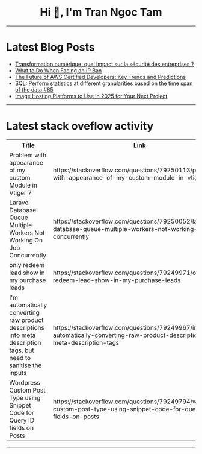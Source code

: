 <h1 align="center">Hi 👋, I'm Tran Ngoc Tam</h1>

---

# Latest Blog Posts 
<!-- BLOG-POST-LIST:START -->
- [Transformation numérique, quel impact sur la sécurité des entreprises ?](https://dev.to/jealelongext_bycn/transformation-numerique-quel-impact-sur-la-securite-des-entreprises--4ip4)
- [What to Do When Facing an IP Ban](https://dev.to/swiftproxy9572/what-to-do-when-facing-an-ip-ban-2g54)
- [The Future of AWS Certified Developers: Key Trends and Predictions](https://dev.to/piya__c204c9e90/the-future-of-aws-certified-developers-key-trends-and-predictions-1kif)
- [SQL: Perform statistics at different granularities based on the time span of the data #85](https://dev.to/esproc_spl/sql-perform-statistics-at-different-granularities-based-on-the-time-span-of-the-data-85-59jm)
- [Image Hosting Platforms to Use in 2025 for Your Next Project](https://dev.to/anuranjan87/image-hosting-platforms-to-use-in-2025-for-your-next-project-315j)
<!-- BLOG-POST-LIST:END -->

---

# Latest stack oveflow activity
<table>
  <tr><th>Title</th><th>Link</th></tr>
  <!-- STACKOVERFLOW:START --><tr><td>Problem with appearance of my custom Module in Vtiger 7</td><td>https://stackoverflow.com/questions/79250113/problem-with-appearance-of-my-custom-module-in-vtiger-7</td></tr><tr><td>Laravel Database Queue Multiple Workers Not Working On Job Concurrently</td><td>https://stackoverflow.com/questions/79250052/laravel-database-queue-multiple-workers-not-working-on-job-concurrently</td></tr><tr><td>only redeem lead show in my purchase leads</td><td>https://stackoverflow.com/questions/79249971/only-redeem-lead-show-in-my-purchase-leads</td></tr><tr><td>I&#39;m automatically converting raw product descriptions into meta description tags, but need to sanitise the inputs</td><td>https://stackoverflow.com/questions/79249967/im-automatically-converting-raw-product-descriptions-into-meta-description-tags</td></tr><tr><td>Wordpress Custom Post Type using Snippet Code for Query ID fields on Posts</td><td>https://stackoverflow.com/questions/79249794/wordpress-custom-post-type-using-snippet-code-for-query-id-fields-on-posts</td></tr><!-- STACKOVERFLOW:END -->
</table>

---


